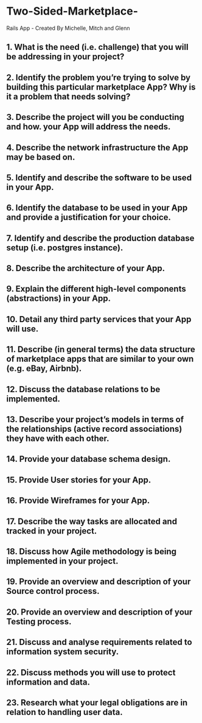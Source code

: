 # Two-Sided-Marketplace-
Rails App - Created By Michelle, Mitch and Glenn


## 1. What is the need (i.e. challenge) that you will be addressing in your project?
## 2. Identify the problem you’re trying to solve by building this particular marketplace App? Why is it a problem that needs solving?
## 3. Describe the project will you be conducting and how. your App will address the needs.
## 4. Describe the network infrastructure the App may be based on.
## 5. Identify and describe the software to be used in your App.
## 6. Identify the database to be used in your App and provide a justification for your choice.
## 7. Identify and describe the production database setup (i.e. postgres instance).
## 8. Describe the architecture of your App.
## 9. Explain the different high-level components (abstractions) in your App.
## 10. Detail any third party services that your App will use.
## 11. Describe (in general terms) the data structure of marketplace apps that are similar to your own (e.g. eBay, Airbnb).
## 12. Discuss the database relations to be implemented.
## 13. Describe your project’s models in terms of the relationships (active record associations) they have with each other.
## 14. Provide your database schema design.
## 15. Provide User stories for your App.
## 16. Provide Wireframes for your App.
## 17. Describe the way tasks are allocated and tracked in your project.
## 18. Discuss how Agile methodology is being implemented in your project.
## 19. Provide an overview and description of your Source control process.
## 20. Provide an overview and description of your Testing process.
## 21. Discuss and analyse requirements related to information system security.
## 22. Discuss methods you will use to protect information and data.
## 23. Research what your legal obligations are in relation to handling user data.
